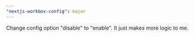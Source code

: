 ```yaml
---
"nextjs-workbox-config": major
---
```


Change config option "disable" to "enable". It just makes more logic to me.
